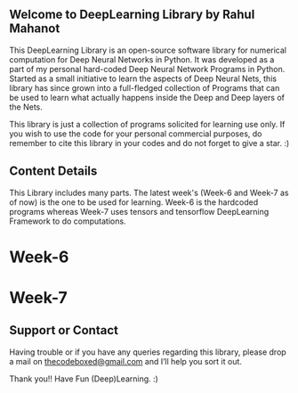 ## Welcome to DeepLearning Library by Rahul Mahanot

This DeepLearning Library is an open-source software library for numerical computation for Deep Neural Networks in Python. It was developed as a part of my personal hard-coded Deep Neural Network Programs in Python.
Started as a small initiative to learn the aspects of Deep Neural Nets, this library has since grown into a full-fledged collection of Programs that can be used to learn what actually happens inside the Deep and Deep layers of the Nets.

This library is just a collection of programs solicited for learning use only. If you wish to use the code for your personal commercial purposes, do remember to cite this library in your codes and do not forget to give a star. :)


## Content Details

This Library includes many parts. The latest week's (Week-6 and Week-7 as of now) is the one to be used for learning.
Week-6 is the hardcoded programs whereas Week-7 uses tensors and tensorflow DeepLearning Framework to do computations.
# **Week-6**
# **Week-7**




## Support or Contact

Having trouble or if you have any queries regarding this library, please drop a mail on [thecodeboxed@gmail.com](mailto:thecodeboxed@gmail.com) and I’ll help you sort it out.


Thank you!!
Have Fun (Deep)Learning. :)
